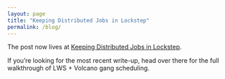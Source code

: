 ```yaml
---
layout: page
title: "Keeping Distributed Jobs in Lockstep"
permalink: /blog/
---
```


The post now lives at [Keeping Distributed Jobs in Lockstep](/lws-gang-demo/2025/10/03/keeping-distributed-jobs-in-lockstep.html).

If you’re looking for the most recent write-up, head over there for the full walkthrough of LWS + Volcano gang scheduling.
